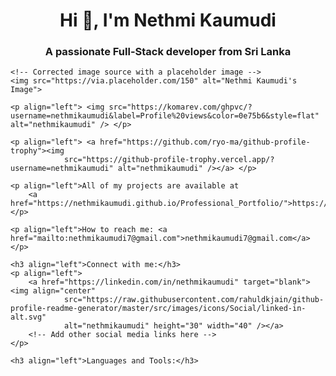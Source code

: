 <h1 align="center">Hi 👋, I'm Nethmi Kaumudi</h1>
    <h3 align="center">A passionate Full-Stack developer from Sri Lanka</h3>
    
    <!-- Corrected image source with a placeholder image -->
    <img src="https://via.placeholder.com/150" alt="Nethmi Kaumudi's Image">

    <p align="left"> <img src="https://komarev.com/ghpvc/?username=nethmikaumudi&label=Profile%20views&color=0e75b6&style=flat" alt="nethmikaumudi" /> </p>

    <p align="left"> <a href="https://github.com/ryo-ma/github-profile-trophy"><img
                src="https://github-profile-trophy.vercel.app/?username=nethmikaumudi" alt="nethmikaumudi" /></a> </p>

    <p align="left">All of my projects are available at
        <a href="https://nethmikaumudi.github.io/Professional_Portfolio/">https://nethmikaumudi.github.io/Professional_Portfolio/</a>
    </p>

    <p align="left">How to reach me: <a href="mailto:nethmikaumudi7@gmail.com">nethmikaumudi7@gmail.com</a></p>

    <h3 align="left">Connect with me:</h3>
    <p align="left">
        <a href="https://linkedin.com/in/nethmikaumudi" target="blank"><img align="center"
                src="https://raw.githubusercontent.com/rahuldkjain/github-profile-readme-generator/master/src/images/icons/Social/linked-in-alt.svg"
                alt="nethmikaumudi" height="30" width="40" /></a>
        <!-- Add other social media links here -->
    </p>

    <h3 align="left">Languages and Tools:</h3>
